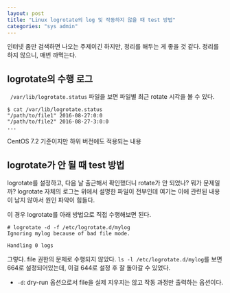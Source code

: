 ```yaml
---
layout: post
title: "Linux logrotate의 log 및 작동하지 않을 때 test 방법"
categories: "sys admin"
---
```


인터넷 좀만 검색하면 나오는 주제이긴 하지만, 정리를 해두는 게 좋을 것 같다. 정리를 하지 않으니, 매번 까먹는다.

logrotate의 수행 로그
----------------

` /var/lib/logrotate.status` 파일을 보면 파일별 최근 rotate 시각을 볼 수 있다.

```
$ cat /var/lib/logrotate.status
"/path/to/file1" 2016-08-27:0:0
"/path/to/file2" 2016-08-27-3:0:0
...
```

CentOS 7.2 기준이지만 하위 버전에도 적용되는 내용

logrotate가 안 될 때 test 방법
---------------------

logrotate를 설정하고, 다음 날 출근해서 확인했더니 rotate가 안 되었나? 뭐가 문제일까? logrotate 자체의 로그는 위에서 설명한 파일이 전부인데 여기는 이에 관련된 내용이 남지 않아서 원인 파악이 힘들다.

이 경우 logrotate를 아래 방법으로 직접 수행해보면 된다.

```
# logrotate -d -f /etc/logrotate.d/mylog
Ignoring mylog because of bad file mode.

Handling 0 logs
```

그렇다. file 권한의 문제로 수행되지 않았다. `ls -l /etc/logrotate.d/mylog`를 보면 664로 설정되어있는데, 이걸 644로 설정 후 잘 돌아갈 수 있었다.

- `-d`: dry-run 옵션으로서 file을 실제 지우지는 않고 작동 과정만 출력하는 옵션이다.
